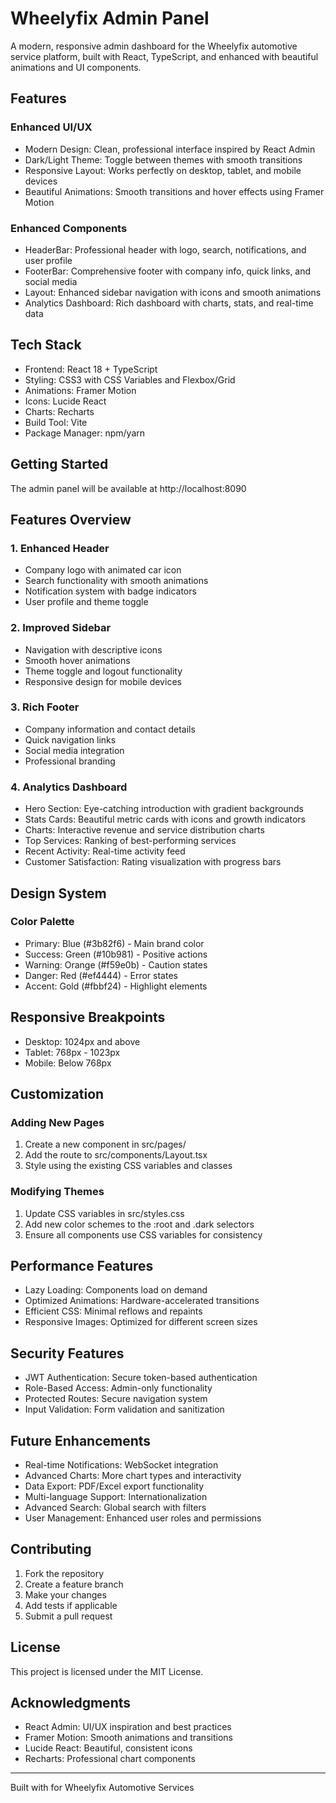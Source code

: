 # Wheelyfix Admin Panel

A modern, responsive admin dashboard for the Wheelyfix automotive service platform, built with React, TypeScript, and enhanced with beautiful animations and UI components.

##  Features

###  Enhanced UI/UX
- Modern Design: Clean, professional interface inspired by React Admin
- Dark/Light Theme: Toggle between themes with smooth transitions
- Responsive Layout: Works perfectly on desktop, tablet, and mobile devices
- Beautiful Animations: Smooth transitions and hover effects using Framer Motion

###  Enhanced Components
- HeaderBar: Professional header with logo, search, notifications, and user profile
- FooterBar: Comprehensive footer with company info, quick links, and social media
- Layout: Enhanced sidebar navigation with icons and smooth animations
- Analytics Dashboard: Rich dashboard with charts, stats, and real-time data

##  Tech Stack

- Frontend: React 18 + TypeScript
- Styling: CSS3 with CSS Variables and Flexbox/Grid
- Animations: Framer Motion
- Icons: Lucide React
- Charts: Recharts
- Build Tool: Vite
- Package Manager: npm/yarn

##  Getting Started

The admin panel will be available at http://localhost:8090

##  Features Overview

### 1. Enhanced Header
- Company logo with animated car icon
- Search functionality with smooth animations
- Notification system with badge indicators
- User profile and theme toggle

### 2. Improved Sidebar
- Navigation with descriptive icons
- Smooth hover animations
- Theme toggle and logout functionality
- Responsive design for mobile devices

### 3. Rich Footer
- Company information and contact details
- Quick navigation links
- Social media integration
- Professional branding

### 4. Analytics Dashboard
- Hero Section: Eye-catching introduction with gradient backgrounds
- Stats Cards: Beautiful metric cards with icons and growth indicators
- Charts: Interactive revenue and service distribution charts
- Top Services: Ranking of best-performing services
- Recent Activity: Real-time activity feed
- Customer Satisfaction: Rating visualization with progress bars

##  Design System

### Color Palette
- Primary: Blue (#3b82f6) - Main brand color
- Success: Green (#10b981) - Positive actions
- Warning: Orange (#f59e0b) - Caution states
- Danger: Red (#ef4444) - Error states
- Accent: Gold (#fbbf24) - Highlight elements

##  Responsive Breakpoints

- Desktop: 1024px and above
- Tablet: 768px - 1023px
- Mobile: Below 768px

##  Customization

### Adding New Pages
1. Create a new component in src/pages/
2. Add the route to src/components/Layout.tsx
3. Style using the existing CSS variables and classes

### Modifying Themes
1. Update CSS variables in src/styles.css
2. Add new color schemes to the :root and .dark selectors
3. Ensure all components use CSS variables for consistency

##  Performance Features

- Lazy Loading: Components load on demand
- Optimized Animations: Hardware-accelerated transitions
- Efficient CSS: Minimal reflows and repaints
- Responsive Images: Optimized for different screen sizes

##  Security Features

- JWT Authentication: Secure token-based authentication
- Role-Based Access: Admin-only functionality
- Protected Routes: Secure navigation system
- Input Validation: Form validation and sanitization

##  Future Enhancements

- Real-time Notifications: WebSocket integration
- Advanced Charts: More chart types and interactivity
- Data Export: PDF/Excel export functionality
- Multi-language Support: Internationalization
- Advanced Search: Global search with filters
- User Management: Enhanced user roles and permissions

##  Contributing

1. Fork the repository
2. Create a feature branch
3. Make your changes
4. Add tests if applicable
5. Submit a pull request

##  License

This project is licensed under the MIT License.

##  Acknowledgments

- React Admin: UI/UX inspiration and best practices
- Framer Motion: Smooth animations and transitions
- Lucide React: Beautiful, consistent icons
- Recharts: Professional chart components

---

Built with  for Wheelyfix Automotive Services

